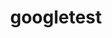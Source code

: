---
title: "googletest"
layout: cache
categories: [package, develop-2024-10-13]
meta: {"versions": ["1.12.1"], "compilers": ["apple-clang@=15.0.0", "gcc@=11.4.0", "gcc@=12.3.0", "gcc@=13.2.0", "gcc@=9.4.0", "oneapi@=2024.2.1"], "oss": ["amzn2", "ubuntu20.04", "ubuntu22.04", "ubuntu24.04", "ventura"], "platforms": ["darwin", "linux"], "targets": ["aarch64", "neoverse_n1", "neoverse_v1", "neoverse_v2", "ppc64le", "x86_64_v3", "x86_64_v4"], "stacks": ["aws-pcluster-neoverse_v1", "aws-pcluster-x86_64_v4", "e4s", "e4s-neoverse-v2", "e4s-neoverse_v1", "e4s-oneapi", "e4s-power", "e4s-rocm-external", "ml-darwin-aarch64-mps", "ml-linux-x86_64-cpu", "ml-linux-x86_64-cuda", "ml-linux-x86_64-rocm", "root"], "num_specs": 11, "num_specs_by_stack": {"ml-darwin-aarch64-mps": 1, "root": 11, "aws-pcluster-neoverse_v1": 2, "aws-pcluster-x86_64_v4": 2, "e4s-power": 1, "e4s-neoverse_v1": 1, "e4s-neoverse-v2": 1, "e4s": 1, "e4s-rocm-external": 1, "e4s-oneapi": 1, "ml-linux-x86_64-cuda": 1, "ml-linux-x86_64-cpu": 1, "ml-linux-x86_64-rocm": 1}}
spec_details: [{"hash": "tv55kn5gu6zajiqes57rxwru4btqjd27", "compiler": "apple-clang@=15.0.0", "versions": ["1.12.1"], "os": "ventura", "platform": "darwin", "target": "aarch64", "variants": ["build_system=cmake", "build_type=Release", "cxxstd=11", "generator=make", "+gmock", "~ipo", "+pthreads", "+shared"], "stacks": ["ml-darwin-aarch64-mps", "root"], "size": "-", "tarball": "https://binaries.spack.io/develop-2024-10-13/build_cache/darwin-ventura-aarch64/apple-clang-15.0.0/googletest-1.12.1/darwin-ventura-aarch64-apple-clang-15.0.0-googletest-1.12.1-tv55kn5gu6zajiqes57rxwru4btqjd27.spack"}, {"hash": "xr45ksbfmm52jhatog4tj4lbofzbipgq", "compiler": "gcc@=12.3.0", "versions": ["1.12.1"], "os": "amzn2", "platform": "linux", "target": "neoverse_n1", "variants": ["build_system=cmake", "build_type=Release", "cxxstd=11", "generator=make", "+gmock", "~ipo", "+pthreads", "+shared"], "stacks": ["aws-pcluster-neoverse_v1", "root"], "size": "-", "tarball": "https://binaries.spack.io/develop-2024-10-13/build_cache/linux-amzn2-neoverse_n1/gcc-12.3.0/googletest-1.12.1/linux-amzn2-neoverse_n1-gcc-12.3.0-googletest-1.12.1-xr45ksbfmm52jhatog4tj4lbofzbipgq.spack"}, {"hash": "foqkicaspfht5rdycoedkzshcriwyjss", "compiler": "gcc@=12.3.0", "versions": ["1.12.1"], "os": "amzn2", "platform": "linux", "target": "neoverse_v1", "variants": ["build_system=cmake", "build_type=Release", "cxxstd=11", "generator=make", "+gmock", "~ipo", "+pthreads", "+shared"], "stacks": ["aws-pcluster-neoverse_v1", "root"], "size": "-", "tarball": "https://binaries.spack.io/develop-2024-10-13/build_cache/linux-amzn2-neoverse_v1/gcc-12.3.0/googletest-1.12.1/linux-amzn2-neoverse_v1-gcc-12.3.0-googletest-1.12.1-foqkicaspfht5rdycoedkzshcriwyjss.spack"}, {"hash": "z4aiqzdtxtizpw5kp4uvfrg5qodusqxr", "compiler": "gcc@=12.3.0", "versions": ["1.12.1"], "os": "amzn2", "platform": "linux", "target": "x86_64_v3", "variants": ["build_system=cmake", "build_type=Release", "cxxstd=11", "generator=make", "+gmock", "~ipo", "+pthreads", "+shared"], "stacks": ["aws-pcluster-x86_64_v4", "root"], "size": "-", "tarball": "https://binaries.spack.io/develop-2024-10-13/build_cache/linux-amzn2-x86_64_v3/gcc-12.3.0/googletest-1.12.1/linux-amzn2-x86_64_v3-gcc-12.3.0-googletest-1.12.1-z4aiqzdtxtizpw5kp4uvfrg5qodusqxr.spack"}, {"hash": "klvhrzcmukif7wa63eafanqfllvtjenu", "compiler": "gcc@=12.3.0", "versions": ["1.12.1"], "os": "amzn2", "platform": "linux", "target": "x86_64_v4", "variants": ["build_system=cmake", "build_type=Release", "cxxstd=11", "generator=make", "+gmock", "~ipo", "+pthreads", "+shared"], "stacks": ["aws-pcluster-x86_64_v4", "root"], "size": "-", "tarball": "https://binaries.spack.io/develop-2024-10-13/build_cache/linux-amzn2-x86_64_v4/gcc-12.3.0/googletest-1.12.1/linux-amzn2-x86_64_v4-gcc-12.3.0-googletest-1.12.1-klvhrzcmukif7wa63eafanqfllvtjenu.spack"}, {"hash": "zot7oljluaczzfuvyzm7eraz26waxx7q", "compiler": "gcc@=9.4.0", "versions": ["1.12.1"], "os": "ubuntu20.04", "platform": "linux", "target": "ppc64le", "variants": ["build_system=cmake", "build_type=Release", "cxxstd=11", "generator=make", "+gmock", "~ipo", "+pthreads", "+shared"], "stacks": ["e4s-power", "root"], "size": "-", "tarball": "https://binaries.spack.io/develop-2024-10-13/build_cache/linux-ubuntu20.04-ppc64le/gcc-9.4.0/googletest-1.12.1/linux-ubuntu20.04-ppc64le-gcc-9.4.0-googletest-1.12.1-zot7oljluaczzfuvyzm7eraz26waxx7q.spack"}, {"hash": "ofnfxtkoqzyhhvxpkydvjfmuwnfoaiph", "compiler": "gcc@=11.4.0", "versions": ["1.12.1"], "os": "ubuntu22.04", "platform": "linux", "target": "neoverse_v1", "variants": ["build_system=cmake", "build_type=Release", "cxxstd=11", "generator=make", "+gmock", "~ipo", "+pthreads", "+shared"], "stacks": ["e4s-neoverse_v1", "root"], "size": "-", "tarball": "https://binaries.spack.io/develop-2024-10-13/build_cache/linux-ubuntu22.04-neoverse_v1/gcc-11.4.0/googletest-1.12.1/linux-ubuntu22.04-neoverse_v1-gcc-11.4.0-googletest-1.12.1-ofnfxtkoqzyhhvxpkydvjfmuwnfoaiph.spack"}, {"hash": "7u7hxyragixppth7rr5qahjnld37eg36", "compiler": "gcc@=11.4.0", "versions": ["1.12.1"], "os": "ubuntu22.04", "platform": "linux", "target": "neoverse_v2", "variants": ["build_system=cmake", "build_type=Release", "cxxstd=11", "generator=make", "+gmock", "~ipo", "+pthreads", "+shared"], "stacks": ["root", "e4s-neoverse-v2"], "size": "-", "tarball": "https://binaries.spack.io/develop-2024-10-13/build_cache/linux-ubuntu22.04-neoverse_v2/gcc-11.4.0/googletest-1.12.1/linux-ubuntu22.04-neoverse_v2-gcc-11.4.0-googletest-1.12.1-7u7hxyragixppth7rr5qahjnld37eg36.spack"}, {"hash": "fdgxgldc6f3qfzk3xchuyngmsupdn44s", "compiler": "gcc@=11.4.0", "versions": ["1.12.1"], "os": "ubuntu22.04", "platform": "linux", "target": "x86_64_v3", "variants": ["build_system=cmake", "build_type=Release", "cxxstd=11", "generator=make", "+gmock", "~ipo", "+pthreads", "+shared"], "stacks": ["e4s", "root", "e4s-rocm-external"], "size": "-", "tarball": "https://binaries.spack.io/develop-2024-10-13/build_cache/linux-ubuntu22.04-x86_64_v3/gcc-11.4.0/googletest-1.12.1/linux-ubuntu22.04-x86_64_v3-gcc-11.4.0-googletest-1.12.1-fdgxgldc6f3qfzk3xchuyngmsupdn44s.spack"}, {"hash": "yqzpgavh36uqlznklvubxpbc3yxnerv3", "compiler": "oneapi@=2024.2.1", "versions": ["1.12.1"], "os": "ubuntu22.04", "platform": "linux", "target": "x86_64_v3", "variants": ["build_system=cmake", "build_type=Release", "cxxstd=11", "generator=make", "+gmock", "~ipo", "+pthreads", "+shared"], "stacks": ["e4s-oneapi", "root"], "size": "-", "tarball": "https://binaries.spack.io/develop-2024-10-13/build_cache/linux-ubuntu22.04-x86_64_v3/oneapi-2024.2.1/googletest-1.12.1/linux-ubuntu22.04-x86_64_v3-oneapi-2024.2.1-googletest-1.12.1-yqzpgavh36uqlznklvubxpbc3yxnerv3.spack"}, {"hash": "xpgz5b5xomwqu6oy5m4nr4vtbvxcejt7", "compiler": "gcc@=13.2.0", "versions": ["1.12.1"], "os": "ubuntu24.04", "platform": "linux", "target": "x86_64_v3", "variants": ["build_system=cmake", "build_type=Release", "cxxstd=11", "generator=make", "+gmock", "~ipo", "+pthreads", "+shared"], "stacks": ["ml-linux-x86_64-cuda", "ml-linux-x86_64-cpu", "ml-linux-x86_64-rocm", "root"], "size": "-", "tarball": "https://binaries.spack.io/develop-2024-10-13/build_cache/linux-ubuntu24.04-x86_64_v3/gcc-13.2.0/googletest-1.12.1/linux-ubuntu24.04-x86_64_v3-gcc-13.2.0-googletest-1.12.1-xpgz5b5xomwqu6oy5m4nr4vtbvxcejt7.spack"}]
---